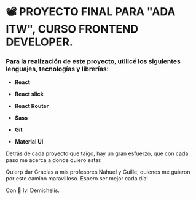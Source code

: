 # :film_projector: PROYECTO FINAL PARA "ADA ITW", CURSO FRONTEND DEVELOPER.


### Para la realización de este proyecto, utilicé los siguientes lenguajes, tecnologías y librerías:

- **React**

- **React slick**

- **React Router**

- **Sass**

- **Git**

- **Material UI**


Detrás de cada proyecto que taigo, hay un gran esfuerzo, que con cada paso me acerca a donde quiero estar.

Quierp dar Gracias a mis profesores Nahuel y Guille, quienes me guiaron por este camino maravilloso. Espero ser mejor cada día!

Con :heart_decoration: Ivi Demichelis.